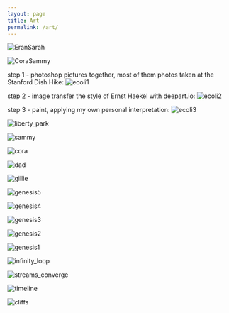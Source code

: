 ```yaml
---
layout: page
title: Art
permalink: /art/
---
```


![EranSarah](https://raw.githubusercontent.com/eagmon/eagmon.github.io/master/images/artwork/EandS.jpg)

![CoraSammy](https://raw.githubusercontent.com/eagmon/eagmon.github.io/master/images/artwork/CandS.jpg)

step 1 - photoshop pictures together, most of them photos taken at the Stanford Dish Hike:
![ecoli1](https://raw.githubusercontent.com/eagmon/eagmon.github.io/master/images/artwork/ecoli1.jpg)

step 2 - image transfer the style of Ernst Haekel with deepart.io:
![ecoli2](https://raw.githubusercontent.com/eagmon/eagmon.github.io/master/images/artwork/ecoli2.jpg)

step 3 - paint, applying my own personal interpretation:
![ecoli3](https://raw.githubusercontent.com/eagmon/eagmon.github.io/master/images/artwork/ecoli3.jpg)

![liberty_park](https://raw.githubusercontent.com/eagmon/eagmon.github.io/master/images/artwork/liberty_park.jpg)

![sammy](https://raw.githubusercontent.com/eagmon/eagmon.github.io/master/images/artwork/sammy.jpg)

![cora](https://raw.githubusercontent.com/eagmon/eagmon.github.io/master/images/artwork/cora.jpg)

![dad](https://raw.githubusercontent.com/eagmon/eagmon.github.io/master/images/artwork/dad.jpg)

![gillie](https://raw.githubusercontent.com/eagmon/eagmon.github.io/master/images/artwork/gillie.jpg)

![genesis5](https://raw.githubusercontent.com/eagmon/eagmon.github.io/master/images/artwork/genesis5.jpg)

![genesis4](https://raw.githubusercontent.com/eagmon/eagmon.github.io/master/images/artwork/genesis4.jpg)

![genesis3](https://raw.githubusercontent.com/eagmon/eagmon.github.io/master/images/artwork/genesis3.jpg)

![genesis2](https://raw.githubusercontent.com/eagmon/eagmon.github.io/master/images/artwork/genesis2.jpg)

![genesis1](https://raw.githubusercontent.com/eagmon/eagmon.github.io/master/images/artwork/genesis1.jpg)

![infinity_loop](https://raw.githubusercontent.com/eagmon/eagmon.github.io/master/images/artwork/infinity_loop.jpg)

![streams_converge](https://raw.githubusercontent.com/eagmon/eagmon.github.io/master/images/artwork/streams_converge.jpg)

![timeline](https://raw.githubusercontent.com/eagmon/eagmon.github.io/master/images/artwork/timeline.jpg)

![cliffs](https://raw.githubusercontent.com/eagmon/eagmon.github.io/master/images/artwork/cliffs.jpg)
